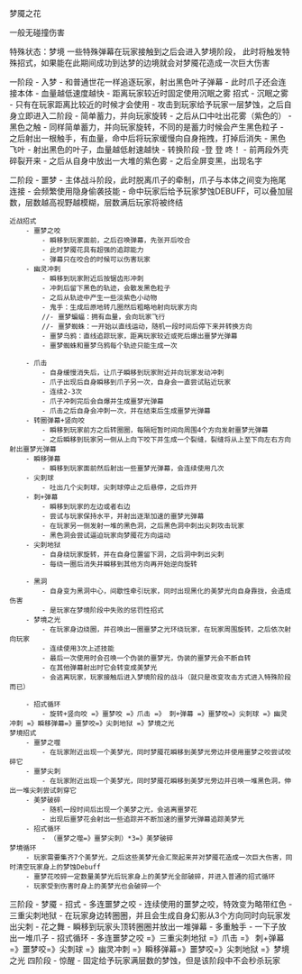 ﻿梦魇之花

一般无碰撞伤害

特殊状态：梦境
	一些特殊弹幕在玩家接触到之后会进入梦境阶段，
	此时将触发特殊招式，如果能在此期间成功到达梦的边境就会对梦魇花造成一次巨大伤害

一阶段 - 入梦
	- 和普通世花一样追逐玩家，射出黑色叶子弹幕
	- 此时爪子还会连接本体
	- 血量越低速度越快
	- 距离玩家较近时固定使用沉眠之雾
	招式
		- 沉眠之雾
			- 只有在玩家距离比较近的时候才会使用
			- 攻击到玩家给予玩家一层梦蚀，之后自身立即进入二阶段
			- 简单蓄力，并向玩家旋转
			- 之后从口中吐出花雾（紫色的）
		- 黑色之触
			- 同样简单蓄力，并向玩家旋转，不同的是蓄力时候会产生黑色粒子
			- 之后射出一根触手，有血量，命中后将玩家缓慢向自身拖拽，打掉后消失
		- 黑色飞叶
			- 射出黑色的叶子，血量越低射速越快
		- 转换阶段
			-登 登 咚！
			- 前两段外壳碎裂开来
			- 之后从自身中放出一大堆的紫色雾
			- 之后全屏变黑，出现名字

二阶段 - 噩梦
	- 主体战斗阶段，此时脱离爪子的牵制，爪子与本体之间变为拖尾连接
	- 会频繁使用隐身偷袭技能
	- 命中玩家后给予玩家梦蚀DEBUFF，可以叠加层数，层数越高视野越模糊，层数满后玩家将被终结
	
	近战招式
		- 噩梦之咬
			- 瞬移到玩家面前，之后召唤弹幕，先张开后咬合
			- 此时梦魇花具有超强的追踪能力
			- 弹幕只在咬合的时候可以伤害玩家
		- 幽灵冲刺
			- 瞬移到玩家附近后按锯齿形冲刺
			- 冲刺后留下黑色的轨迹，会散发黑色粒子
			- 之后从轨迹中产生一些淡紫色小动物
			- 鬼手：生成后原地转几圈然后粗略地射向玩家方向
			//- 噩梦蝙蝠：拥有血量，会向玩家飞行
			//- 噩梦蜘蛛：一开始以直线运动，随机一段时间后停下来并转换方向
			- 噩梦乌鸦：直线追踪玩家，距离玩家较近或死后爆出噩梦光弹幕
			- 噩梦蜘蛛和噩梦乌鸦每个轨迹只能生成一次
			
		- 爪击
			- 自身缓慢消失后，让爪子瞬移到玩家附近并向玩家发动冲刺
			- 爪子出现后自身瞬移到爪子另一次，自身会一直尝试贴近玩家
			- 连续2-3次
			- 爪子冲刺完后会自爆并生成噩梦光弹幕
			- 爪击之后自身会冲刺一次，并在结束后生成噩梦光弹幕
		- 转圈弹幕+竖向咬
			- 瞬移到玩家前方之后转圈圈，每隔短暂时间向周围4个方向发射噩梦光弹幕
			- 之后瞬移到玩家另一侧从上向下咬下并生成一个裂缝，裂缝将从上至下向左右方向射出噩梦光弹幕
		- 瞬移弹幕
			- 瞬移到玩家面前然后射出一些噩梦光弹幕，会连续使用几次
		- 尖刺球
			- 吐出几个尖刺球，尖刺球停止之后悬停，之后炸开
		- 刺+弹幕
			- 瞬移到玩家的左边或者右边
			- 尝试与玩家保持水平，并射出逐渐加速的噩梦光弹幕
			- 在玩家另一侧发射一堆的黑色洞，之后黑色洞中刺出尖刺攻击玩家
			- 黑色洞会尝试逼迫玩家向梦魇花方向运动
		- 尖刺地狱
			- 自身绕玩家旋转，并在自身位置留下洞，之后洞中刺出尖刺
			- 每绕一圈后消失并瞬移到其他方向再开始逆向旋转

		- 黑洞
			- 自身变为黑洞中心，间歇性牵引玩家，同时出现黑化的美梦光向自身靠拢，会造成伤害
			- 是玩家在梦境阶段中失败的惩罚性招式
		- 梦境之光
			- 在玩家身边绕圈，并召唤出一圈噩梦之光环绕玩家，在玩家周围旋转，之后依次射向玩家
			- 连续使用3次上述技能
			- 最后一次使用时会召唤一个伪装的噩梦光，伪装的噩梦光会不断自转
			- 在其他弹幕射出时它会转变成美梦光
			- 会逃离玩家，玩家接触后进入梦境阶段的战斗（就只是改变攻击方式进入特殊阶段而已）

		- 招式循环
			- 旋转+竖向咬 =》噩梦咬 =》爪击 =》 刺+弹幕 =》噩梦咬=》尖刺球 =》幽灵冲刺 =》瞬移弹幕=》噩梦咬=》尖刺地狱 =》梦境之光
	梦境招式
		- 噩梦之噬
			- 在玩家附近出现一个美梦光，同时梦魇花瞬移到美梦光旁边并使用噩梦之咬尝试咬碎它
		- 噩梦尖刺
			- 在玩家附近出现一个美梦光，同时梦魇花瞬移到美梦光旁边并召唤一堆黑色洞，伸出一堆尖刺尝试刺穿它
		- 美梦破碎
			- 随机一段时间后出现一个美梦之光，会逃离噩梦花
			- 出现后噩梦花会射出一些追踪并不断加速的噩梦光弹幕追踪美梦光
		- 招式循环
			- （噩梦之噬=》噩梦尖刺）*3=》美梦破碎
	梦境循环
		- 玩家需要集齐7个美梦光，之后这些美梦光会汇聚起来并对梦魇花造成一次巨大伤害，同时清空玩家身上的梦蚀Debuff
		- 噩梦花咬碎一定数量美梦光后玩家身上的美梦光全部破碎，并进入普通的招式循环
		- 玩家受到伤害时身上的美梦光也会破碎一个

三阶段 - 梦魇
	- 招式
		- 多连噩梦之咬
			- 连续使用的噩梦之咬，特效变为略带红色
		- 三重尖刺地狱
			- 在玩家身边转圈圈，并且会生成自身幻影从3个方向同时向玩家发出尖刺
		- 花之舞
			- 瞬移到玩家头顶转圈圈并放出一堆弹幕
		- 多重触手
			- 一下子放出一堆爪子
		- 招式循环
			- 多连噩梦之咬 =》三重尖刺地狱 =》爪击 =》 刺+弹幕 =》噩梦咬=》尖刺球 =》幽灵冲刺 =》瞬移弹幕=》噩梦咬=》尖刺地狱 =》梦境之光
四阶段 - 惊醒
	- 固定给予玩家满层数的梦蚀，但是该阶段中不会秒杀玩家
